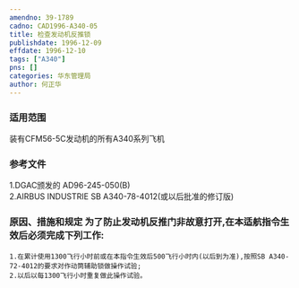 ```yaml
---
amendno: 39-1789  
cadno: CAD1996-A340-05  
title: 检查发动机反推锁  
publishdate: 1996-12-09  
effdate: 1996-12-10  
tags: ["A340"]  
pns: []  
categories: 华东管理局  
author: 何正华  
---
```

  
### 适用范围  
装有CFM56-5C发动机的所有A340系列飞机  
  
<!--more-->  
### 参考文件  
1.DGAC颁发的 AD96-245-050(B)  
    2.AIRBUS INDUSTRIE SB A340-78-4012(或以后批准的修订版)  
  
### 原因、措施和规定 为了防止发动机反推门非故意打开,在本适航指令生效后必须完成下列工作:  
    1.在累计使用1300飞行小时前或在本指令生效后500飞行小时内(以后到为准),按照SB A340-72-4012的要求对作动筒辅助锁做操作试验;  
    2.以后以每1300飞行小时重复做此操作试验。  

